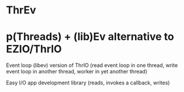 # ThrEv
p(Threads) + (lib)Ev alternative to EZIO/ThrIO
==========
Event loop (libev) version of ThrIO
(read event loop in one thread,
write event loop in another thread,
worker in yet another thread)

Easy I/O app development library (reads, invokes a callback, writes)
